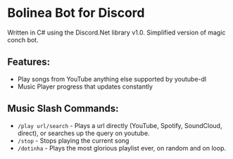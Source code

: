 Bolinea Bot for Discord
===================

Written in C# using the Discord.Net library v1.0. Simplified version of magic conch bot.

**Features:**
------------------

- Play songs from YouTube anything else supported by youtube-dl
- Music Player progress that updates constantly

**Music Slash Commands:**
------------------

- `/play url/search` - Plays a url directly (YouTube, Spotify, SoundCloud, direct), or searches up the query on youtube.
- `/stop` - Stops playing the current song
- `/dotinha` - Plays the most glorious playlist ever, on random and on loop.
